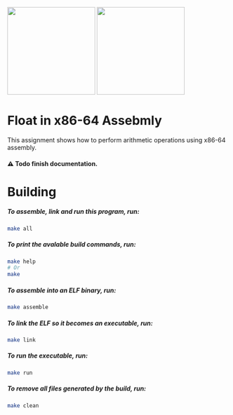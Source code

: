<img src="../resources/1200px-Netwide_Assembler.svg.png" width="200"/> <img src="../resources/f0uJbYI.png" width="200"/>
# Float in x86-64 Assebmly
This assignment shows how to perform arithmetic operations using x86-64 assembly.
#### :warning: Todo finish documentation.

# Building
##### To assemble, link and run this program, run:
```sh
make all
```

##### To print the avalable build commands, run:
```sh
make help
# Or 
make
```

##### To assemble into an ELF binary, run:
```sh
make assemble
```

##### To link the ELF so it becomes an executable, run:
```sh
make link
```

##### To run the executable, run:
```sh
make run
```

##### To remove all files generated by the build, run:
```sh
make clean
```
